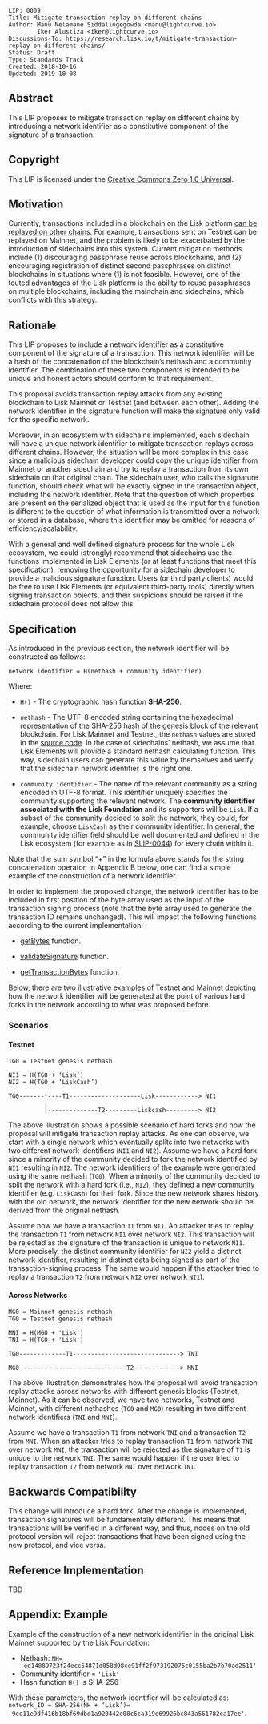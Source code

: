 ```
LIP: 0009
Title: Mitigate transaction replay on different chains
Author: Manu Nelamane Siddalingegowda <manu@lightcurve.io>
        Iker Alustiza <iker@lightcurve.io>
Discussions-To: https://research.lisk.io/t/mitigate-transaction-replay-on-different-chains/
Status: Draft
Type: Standards Track
Created: 2018-10-16
Updated: 2019-10-08
```

## Abstract

This LIP proposes to mitigate transaction replay on different chains by introducing a network identifier as a constitutive component of the signature of a transaction.

## Copyright

This LIP is licensed under the [Creative Commons Zero 1.0 Universal](https://creativecommons.org/publicdomain/zero/1.0/).

## Motivation

Currently, transactions included in a blockchain on the Lisk platform [can be replayed on other chains](https://github.com/LiskHQ/lisk/issues/1610). For example, transactions sent on Testnet can be replayed on Mainnet, and the problem is likely to be exacerbated by the introduction of sidechains into this system. Current mitigation methods include (1) discouraging passphrase reuse across blockchains, and (2) encouraging registration of distinct second passphrases on distinct blockchains in situations where (1) is not feasible. However, one of the touted advantages of the Lisk platform is the ability to reuse passphrases on multiple blockchains, including the mainchain and sidechains, which conflicts with this strategy.

## Rationale

This LIP proposes to include a network identifier as a constitutive component of the signature of a transaction. This network identifier will be a hash of the concatenation of the blockchain’s nethash and a community identifier. The combination of these two components is intended to be unique and honest actors should conform to that requirement.

This proposal avoids transaction replay attacks from any existing blockchain to Lisk Mainnet or Testnet (and between each other). Adding the network identifier in the signature function will make the signature only valid for the specific network.

Moreover, in an ecosystem with sidechains implemented, each sidechain will have a unique network identifier to mitigate transaction replays across different chains. However, the situation will be more complex in this case since a malicious sidechain developer could copy the unique identifier from Mainnet or another sidechain and try to replay a transaction from its own sidechain on that original chain. The sidechain user, who calls the signature function, should check what will be exactly signed in the transaction object, including the network identifier. Note that the question of which properties are present on the serialized object that is used as the input for this function is different to the question of what information is transmitted over a network or stored in a database, where this identifier may be omitted for reasons of efficiency/scalability.

With a general and well defined signature process for the whole Lisk ecosystem, we could (strongly) recommend that sidechains use the functions implemented in Lisk Elements (or at least functions that meet this specification), removing the opportunity for a sidechain developer to provide a malicious signature function. Users (or third party clients) would be free to use Lisk Elements (or equivalent third-party tools) directly when signing transaction objects, and their suspicions should be raised if the sidechain protocol does not allow this.

## Specification

As introduced in the previous section, the network identifier will be constructed as follows:

```
network identifier = H(nethash + community identifier)
```

Where:

- `H()` - The cryptographic hash function **SHA-256**.

- `nethash` - The UTF-8 encoded string containing the hexadecimal representation of the SHA-256 hash of the genesis block of the relevant blockchain. For Lisk Mainnet and Testnet, the `nethash` values are stored in the [source code](https://github.com/LiskHQ/lisk-sdk/blob/391b5d0d2c81897840de6f880927c31c06958322/elements/lisk-constants/src/index.ts#L32). In the case of sidechains’ nethash, we assume that Lisk Elements will provide a standard nethash calculating function. This way, sidechain users can generate this value by themselves and verify that the sidechain network identifier is the right one.

- `community identifier` - The name of the relevant community as a string encoded in UTF-8 format. This identifier uniquely specifies the community supporting the relevant network. The **community identifier associated with the Lisk Foundation** and its supporters will be `Lisk`. If a subset of the community decided to split the network, they could, for example, choose `LiskCash` as their community identifier. In general, the community identifier field should be well documented and defined in the Lisk ecosystem (for example as in [SLIP-0044](https://github.com/satoshilabs/slips/blob/master/slip-0044.md)) for every chain within it.

Note that the sum symbol “+” in the formula above stands for the string concatenation operator. In Appendix B below, one can find a simple example of the construction of a network identifier.

In order to implement the proposed change, the network identifier has to be included in first position of the byte array used as the input of the transaction signing process (note that the byte array used to generate the transaction ID remains unchanged). This will impact the following functions according to the current implementation:

- [getBytes](https://github.com/LiskHQ/lisk-sdk/blob/be29ede0de99ae5407712ca853b54183e70cfb9d/elements/lisk-transactions/src/base_transaction.ts#L259) function.

- [validateSignature](https://github.com/LiskHQ/lisk-sdk/blob/280ac4e9c8daf459e297a54aa547404d6d7b3971/elements/lisk-transactions/src/utils/sign_and_validate.ts#L35) function.

- [getTransactionBytes](https://github.com/LiskHQ/lisk-sdk/blob/280ac4e9c8daf459e297a54aa547404d6d7b3971/elements/lisk-transactions/src/utils/get_transaction_bytes.ts#L216) function.

Below, there are two illustrative examples of Testnet and Mainnet depicting how the network identifier will be generated at the point of various hard forks in the network according to what was proposed before.

### Scenarios

#### Testnet

```
TG0 = Testnet genesis nethash

NI1 = H(TG0 + ‘Lisk’)
NI2 = H(TG0 + ‘LiskCash’)

TG0-------|----T1--------------------Lisk------------> NI1                  
          |                   
          |--------------T2---------Liskcash---------> NI2
```  

The above illustration shows a possible scenario of hard forks and how the proposal will mitigate transaction replay attacks. As one can observe, we start with a single network which eventually splits into two networks with two different network identifiers (`NI1` and `NI2`). Assume we have a hard fork since a minority of the community decided to fork the network identified by `NI1` resulting in `NI2`. The network identifiers of the example were generated using the same nethash (`TG0`).  When a minority of the community decided to split the network with a hard fork (i.e., `NI2`), they defined a new community identifier (e.g. `LiskCash`) for their fork. Since the new network shares history with the old network, the network identifier for the new network should be derived from the original nethash.  

Assume now we have a transaction `T1` from `NI1`. An attacker tries to replay the transaction `T1` from network `NI1` over network `NI2`. This transaction will be rejected as the signature of the transaction is unique to network `NI1`. More precisely, the distinct community identifier for `NI2` yield a distinct network identifier, resulting in distinct data being signed as part of the transaction-signing process. The same would happen if the attacker tried to replay a transaction `T2` from network `NI2` over network `NI1`).

#### Across Networks

```
MG0 = Mainnet genesis nethash
TG0 = Testnet genesis nethash

MNI = H(MG0 + 'Lisk')
TNI = H(TG0 + 'Lisk')

TG0-------------T1------------------------------> TNI            

MG0------------------------------T2-------------> MNI
```

The above illustration demonstrates how the proposal will avoid transaction replay attacks across networks with different genesis blocks (Testnet, Mainnet). As it can be observed, we have two networks, Testnet and Mainnet, with different nethashes (`TG0` and `MG0`) resulting in two different network identifiers (`TNI` and `MNI`).

Assume we have a transaction `T1` from network `TNI` and a transaction `T2` from `MNI`. When an attacker tries to replay transaction `T1` from network `TNI` over network `MNI`, the transaction will be rejected as the signature of `T1` is unique to the network `TNI`. The same would happen if the user tried to replay transaction `T2` from network `MNI` over network `TNI`.

## Backwards Compatibility

This change will introduce a hard fork. After the change is implemented, transaction signatures will be fundamentally different. This means that transactions will be verified in a different way, and thus, nodes on the old protocol version will reject transactions that have been signed using the new protocol, and vice versa.

## Reference Implementation

TBD


## Appendix: Example

Example of the construction of a new network identifier in the original Lisk Mainnet supported by the Lisk Foundation:

- Nethash: `NH= 'ed14889723f24ecc54871d058d98ce91ff2f973192075c0155ba2b7b70ad2511'`
- Community identifier = `'Lisk'`
- Hash function `H()` is SHA-256

With these parameters, the network identifier will be calculated as: `network_ID = SHA-256(NH + ‘Lisk’)= '9ee11e9df416b18bf69dbd1a920442e08c6ca319e69926bc843a561782ca17ee'`.
